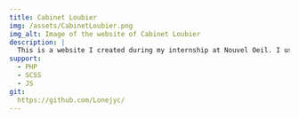 ```yaml
---
title: Cabinet Loubier
img: /assets/CabinetLoubier.png
img_alt: Image of the website of Cabinet Loubier
description: |
  This is a website I created during my internship at Nouvel Oeil. I used custom PHP to build this website. This project helped me improve my use of data attributes in JavaScript and CSS. I added some interactions and animations in JS to make the website smoother.
support:
  - PHP
  - SCSS
  - JS
git:
  https://github.com/Lonejyc/
---
```


